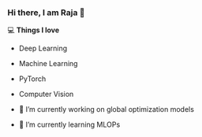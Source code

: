 ### Hi there, I am Raja 👋


💻 **Things I love**
- Deep Learning
- Machine Learning
- PyTorch
- Computer Vision


- 🔭 I’m currently working on global optimization models
- 🌱 I’m currently learning MLOPs



